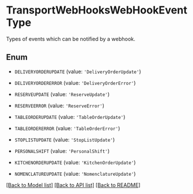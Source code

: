 # TransportWebHooksWebHookEventType

Types of events which can be notified by a webhook.

## Enum

* `DELIVERYORDERUPDATE` (value: `'DeliveryOrderUpdate'`)

* `DELIVERYORDERERROR` (value: `'DeliveryOrderError'`)

* `RESERVEUPDATE` (value: `'ReserveUpdate'`)

* `RESERVEERROR` (value: `'ReserveError'`)

* `TABLEORDERUPDATE` (value: `'TableOrderUpdate'`)

* `TABLEORDERERROR` (value: `'TableOrderError'`)

* `STOPLISTUPDATE` (value: `'StopListUpdate'`)

* `PERSONALSHIFT` (value: `'PersonalShift'`)

* `KITCHENORDERUPDATE` (value: `'KitchenOrderUpdate'`)

* `NOMENCLATUREUPDATE` (value: `'NomenclatureUpdate'`)

[[Back to Model list]](../README.md#documentation-for-models) [[Back to API list]](../README.md#documentation-for-api-endpoints) [[Back to README]](../README.md)


